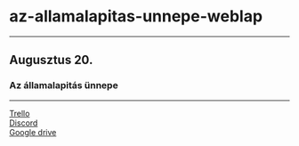 # az-allamalapitas-unnepe-weblap

---

  ## Augusztus 20.
  ### Az államalapitás ünnepe
  
---

[Trello](https://trello.com/invite/b/oE6sjbbJ/6b8d3db9e419f5518db5651714b2ebf3/az-%C3%A1llamalap%C3%ADt%C3%A1s-%C3%BCnnepe)<br>
[Discord](https://discord.gg/Qj3nzYP82j)<br>
[Google drive](https://drive.google.com/drive/u/1/folders/1dXXlRSdHHZatRcdgWJSt6BqhvyU-EDHC)<br>
